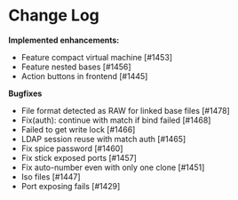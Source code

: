 # Change Log

**Implemented enhancements:**

- Feature compact virtual machine [\#1453]
- Feature nested bases [\#1456]
- Action buttons in frontend \[#1445]

**Bugfixes**

- File format detected as RAW for linked base files [\#1478]
- Fix(auth): continue with match if bind failed [\#1468]
- Failed to get write lock [\#1466]
- LDAP session reuse with match auth [\#1465]
- Fix spice password [\#1460]
- Fix stick exposed ports [\#1457]
- Fix auto-number even with only one clone \[#1451]
- Iso files \[#1447]
- Port exposing fails \[#1429]
